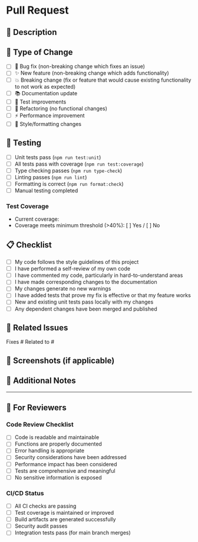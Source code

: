 # Pull Request

## 📝 Description
<!-- Provide a brief description of the changes in this PR -->

## 🔄 Type of Change
<!-- Mark the relevant option with an "x" -->
- [ ] 🐛 Bug fix (non-breaking change which fixes an issue)
- [ ] ✨ New feature (non-breaking change which adds functionality)
- [ ] 💥 Breaking change (fix or feature that would cause existing functionality to not work as expected)
- [ ] 📚 Documentation update
- [ ] 🧪 Test improvements
- [ ] 🔧 Refactoring (no functional changes)
- [ ] ⚡ Performance improvement
- [ ] 🎨 Style/formatting changes

## 🧪 Testing
<!-- Describe the tests you ran to verify your changes -->
- [ ] Unit tests pass (`npm run test:unit`)
- [ ] All tests pass with coverage (`npm run test:coverage`)
- [ ] Type checking passes (`npm run type-check`)
- [ ] Linting passes (`npm run lint`)
- [ ] Formatting is correct (`npm run format:check`)
- [ ] Manual testing completed

### Test Coverage
- Current coverage: <!-- Add coverage percentage -->
- Coverage meets minimum threshold (>40%): [ ] Yes / [ ] No

## 📋 Checklist
<!-- Mark completed items with an "x" -->
- [ ] My code follows the style guidelines of this project
- [ ] I have performed a self-review of my own code
- [ ] I have commented my code, particularly in hard-to-understand areas
- [ ] I have made corresponding changes to the documentation
- [ ] My changes generate no new warnings
- [ ] I have added tests that prove my fix is effective or that my feature works
- [ ] New and existing unit tests pass locally with my changes
- [ ] Any dependent changes have been merged and published

## 🔗 Related Issues
<!-- Link to relevant issues -->
Fixes #<!-- issue number -->
Related to #<!-- issue number -->

## 📸 Screenshots (if applicable)
<!-- Add screenshots to help explain your changes -->

## 📖 Additional Notes
<!-- Add any other context about the pull request here -->

---

## 🤖 For Reviewers

### Code Review Checklist
- [ ] Code is readable and maintainable
- [ ] Functions are properly documented
- [ ] Error handling is appropriate
- [ ] Security considerations have been addressed
- [ ] Performance impact has been considered
- [ ] Tests are comprehensive and meaningful
- [ ] No sensitive information is exposed

### CI/CD Status
- [ ] All CI checks are passing
- [ ] Test coverage is maintained or improved
- [ ] Build artifacts are generated successfully
- [ ] Security audit passes
- [ ] Integration tests pass (for main branch merges)